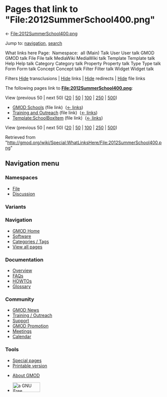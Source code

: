 <div id="mw-page-base" class="noprint">

</div>

<div id="mw-head-base" class="noprint">

</div>

<div id="content" class="mw-body" role="main">

<span id="top"></span>

<div id="mw-js-message" style="display:none;">

</div>



# <span dir="auto">Pages that link to "File:2012SummerSchool400.png"</span>

<div id="bodyContent">

<div id="contentSub">

←
[File:2012SummerSchool400.png](/wiki/File:2012SummerSchool400.png "File:2012SummerSchool400.png")

</div>

<div id="jump-to-nav" class="mw-jump">

Jump to: [navigation](#mw-navigation), [search](#p-search)

</div>

<div id="mw-content-text">

What links here Page:  Namespace:  all (Main) Talk User User talk GMOD
GMOD talk File File talk MediaWiki MediaWiki talk Template Template talk
Help Help talk Category Category talk Property Property talk Type Type
talk Form Form talk Concept Concept talk Filter Filter talk Widget
Widget talk

Filters
[Hide](/mediawiki/index.php?title=Special:WhatLinksHere/File:2012SummerSchool400.png&hidetrans=1 "Special:WhatLinksHere/File:2012SummerSchool400.png")
transclusions \|
[Hide](/mediawiki/index.php?title=Special:WhatLinksHere/File:2012SummerSchool400.png&hidelinks=1 "Special:WhatLinksHere/File:2012SummerSchool400.png")
links \|
[Hide](/mediawiki/index.php?title=Special:WhatLinksHere/File:2012SummerSchool400.png&hideredirs=1 "Special:WhatLinksHere/File:2012SummerSchool400.png")
redirects \|
[Hide](/mediawiki/index.php?title=Special:WhatLinksHere/File:2012SummerSchool400.png&hideimages=1 "Special:WhatLinksHere/File:2012SummerSchool400.png")
file links

The following pages link to
**[File:2012SummerSchool400.png](/wiki/File:2012SummerSchool400.png "File:2012SummerSchool400.png")**:

View (previous 50 \| next 50)
([20](/mediawiki/index.php?title=Special:WhatLinksHere/File:2012SummerSchool400.png&limit=20 "Special:WhatLinksHere/File:2012SummerSchool400.png")
\|
[50](/mediawiki/index.php?title=Special:WhatLinksHere/File:2012SummerSchool400.png&limit=50 "Special:WhatLinksHere/File:2012SummerSchool400.png")
\|
[100](/mediawiki/index.php?title=Special:WhatLinksHere/File:2012SummerSchool400.png&limit=100 "Special:WhatLinksHere/File:2012SummerSchool400.png")
\|
[250](/mediawiki/index.php?title=Special:WhatLinksHere/File:2012SummerSchool400.png&limit=250 "Special:WhatLinksHere/File:2012SummerSchool400.png")
\|
[500](/mediawiki/index.php?title=Special:WhatLinksHere/File:2012SummerSchool400.png&limit=500 "Special:WhatLinksHere/File:2012SummerSchool400.png"))

- [GMOD Schools](/wiki/GMOD_Schools "GMOD Schools") (file link) ‎
  <span class="mw-whatlinkshere-tools">([←
  links](/mediawiki/index.php?title=Special:WhatLinksHere&target=GMOD+Schools "Special:WhatLinksHere"))</span>
- [Training and
  Outreach](/wiki/Training_and_Outreach "Training and Outreach") (file
  link) ‎ <span class="mw-whatlinkshere-tools">([←
  links](/mediawiki/index.php?title=Special:WhatLinksHere&target=Training+and+Outreach "Special:WhatLinksHere"))</span>
- [Template:SchoolBoxItem](/wiki/Template:SchoolBoxItem "Template:SchoolBoxItem")
  (file link) ‎ <span class="mw-whatlinkshere-tools">([←
  links](/mediawiki/index.php?title=Special:WhatLinksHere&target=Template%3ASchoolBoxItem "Special:WhatLinksHere"))</span>

View (previous 50 \| next 50)
([20](/mediawiki/index.php?title=Special:WhatLinksHere/File:2012SummerSchool400.png&limit=20 "Special:WhatLinksHere/File:2012SummerSchool400.png")
\|
[50](/mediawiki/index.php?title=Special:WhatLinksHere/File:2012SummerSchool400.png&limit=50 "Special:WhatLinksHere/File:2012SummerSchool400.png")
\|
[100](/mediawiki/index.php?title=Special:WhatLinksHere/File:2012SummerSchool400.png&limit=100 "Special:WhatLinksHere/File:2012SummerSchool400.png")
\|
[250](/mediawiki/index.php?title=Special:WhatLinksHere/File:2012SummerSchool400.png&limit=250 "Special:WhatLinksHere/File:2012SummerSchool400.png")
\|
[500](/mediawiki/index.php?title=Special:WhatLinksHere/File:2012SummerSchool400.png&limit=500 "Special:WhatLinksHere/File:2012SummerSchool400.png"))

</div>

<div class="printfooter">

Retrieved from
"<http://gmod.org/wiki/Special:WhatLinksHere/File:2012SummerSchool400.png>"

</div>

<div id="catlinks" class="catlinks catlinks-allhidden">

</div>

<div class="visualClear">

</div>

</div>

</div>

<div id="mw-navigation">

## Navigation menu

<div id="mw-head">



<div id="left-navigation">

<div id="p-namespaces" class="vectorTabs" role="navigation"
aria-labelledby="p-namespaces-label">

### Namespaces

- <span id="ca-nstab-image"><a href="/wiki/File:2012SummerSchool400.png" accesskey="c"
  title="View the file page [c]">File</a></span>
- <span id="ca-talk"><a
  href="/mediawiki/index.php?title=File_talk:2012SummerSchool400.png&amp;action=edit&amp;redlink=1"
  accesskey="t"
  title="Discussion about the content page [t]">Discussion</a></span>

</div>

<div id="p-variants" class="vectorMenu emptyPortlet" role="navigation"
aria-labelledby="p-variants-label">

### 

### Variants[](#)

<div class="menu">

</div>

</div>

</div>

<div id="right-navigation">





</div>



</div>

</div>

</div>

<div id="mw-panel">

<div id="p-logo" role="banner">

<a href="/wiki/Main_Page"
style="background-image: url(http://gmod.org/images/GMOD-cogs.png);"
title="Visit the main page"></a>

</div>

<div id="p-Navigation" class="portal" role="navigation"
aria-labelledby="p-Navigation-label">

### Navigation

<div class="body">

- <span id="n-GMOD-Home">[GMOD Home](/wiki/Main_Page)</span>
- <span id="n-Software">[Software](/wiki/GMOD_Components)</span>
- <span id="n-Categories-.2F-Tags">[Categories /
  Tags](/wiki/Categories)</span>
- <span id="n-View-all-pages">[View all
  pages](/wiki/Special:AllPages)</span>

</div>

</div>

<div id="p-Documentation" class="portal" role="navigation"
aria-labelledby="p-Documentation-label">

### Documentation

<div class="body">

- <span id="n-Overview">[Overview](/wiki/Overview)</span>
- <span id="n-FAQs">[FAQs](/wiki/Category:FAQ)</span>
- <span id="n-HOWTOs">[HOWTOs](/wiki/Category:HOWTO)</span>
- <span id="n-Glossary">[Glossary](/wiki/Glossary)</span>

</div>

</div>

<div id="p-Community" class="portal" role="navigation"
aria-labelledby="p-Community-label">

### Community

<div class="body">

- <span id="n-GMOD-News">[GMOD News](/wiki/GMOD_News)</span>
- <span id="n-Training-.2F-Outreach">[Training /
  Outreach](/wiki/Training_and_Outreach)</span>
- <span id="n-Support">[Support](/wiki/Support)</span>
- <span id="n-GMOD-Promotion">[GMOD
  Promotion](/wiki/GMOD_Promotion)</span>
- <span id="n-Meetings">[Meetings](/wiki/Meetings)</span>
- <span id="n-Calendar">[Calendar](/wiki/Calendar)</span>

</div>

</div>

<div id="p-tb" class="portal" role="navigation"
aria-labelledby="p-tb-label">

### Tools

<div class="body">

- <span id="t-specialpages"><a href="/wiki/Special:SpecialPages" accesskey="q"
  title="A list of all special pages [q]">Special pages</a></span>
- <span id="t-print"><a
  href="/mediawiki/index.php?title=Special:WhatLinksHere/File:2012SummerSchool400.png&amp;printable=yes"
  rel="alternate" accesskey="p"
  title="Printable version of this page [p]">Printable version</a></span>

</div>

</div>

</div>

</div>

<div id="footer" role="contentinfo">

- <span id="footer-places-about">[About
  GMOD](/wiki/GMOD:About "GMOD:About")</span>

<!-- -->

- <span id="footer-copyrightico">[<img src="http://www.gnu.org/graphics/gfdl-logo-small.png" width="88"
  height="31" alt="a GNU Free Documentation License" />](http://www.gnu.org/licenses/fdl-1.3.html)</span>




</div>

